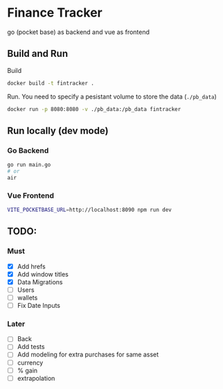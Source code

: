 # Finance Tracker

go (pocket base) as backend and vue as frontend

## Build and Run

Build

```bash
docker build -t fintracker .
```


Run. You need to specify a pesistant volume to store the data (`./pb_data`)

```bash
docker run -p 8080:8080 -v ./pb_data:/pb_data fintracker
```

## Run locally (dev mode)

### Go Backend

```bash
go run main.go
# or
air
```

### Vue Frontend

```bash
VITE_POCKETBASE_URL=http://localhost:8090 npm run dev
```

## TODO:

### Must

- [x] Add hrefs
- [x] Add window titles
- [x] Data Migrations
- [ ] Users
- [ ] wallets
- [ ] Fix Date Inputs

### Later

- [ ] Back
- [ ] Add tests
- [ ] Add modeling for extra purchases for same asset
- [ ] currency
- [ ] % gain
- [ ] extrapolation 